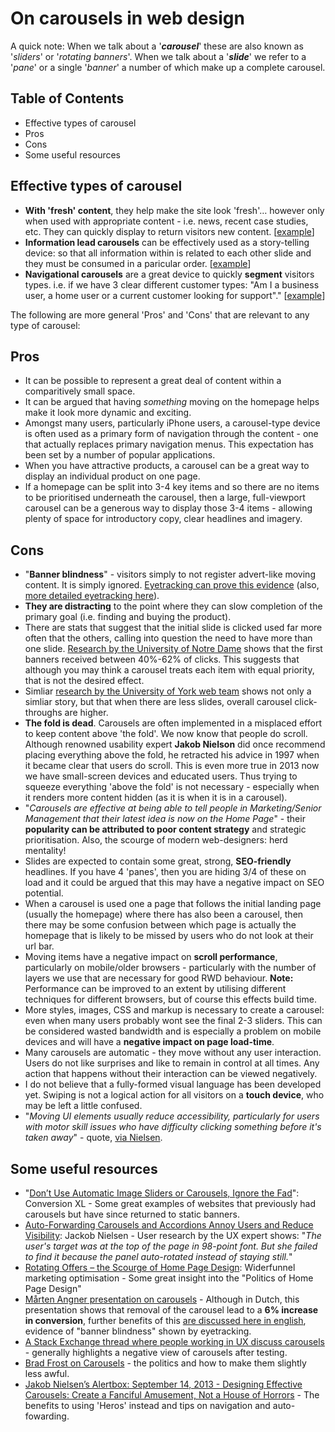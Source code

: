 # On carousels in web design

A quick note: When we talk about a '***carousel***' these are also known as '*sliders*' or '*rotating banners*'. When we talk about a '***slide***' we refer to a '*pane*' or a single '*banner*' a number of which make up a complete carousel.

## Table of Contents

* Effective types of carousel
* Pros
* Cons
* Some useful resources

## Effective types of carousel

* **With 'fresh' content**, they help make the site look 'fresh'… however only when used with appropriate content - i.e. news, recent case studies, etc. They can quickly display to return visitors new content. [[example](http://www.amnesty.org.au/)]
* **Information lead carousels** can be effectively used as a story-telling device: so that all information within is related to each other slide and they must be consumed in a paricular order. [[example](http://www.zennaware.com/cornerstone/)]
* **Navigational carousels** are a great device to quickly **segment** visitors types. i.e. if we have 3 clear different customer types: "Am I a business user, a home user or a current customer looking for support"." [[example](http://www.theaa.com/)]

The following are more general 'Pros' and 'Cons' that are relevant to any type of carousel:

## Pros

* It can be possible to represent a great deal of content within a comparitively small space.
* It can be argued that having *something* moving on the homepage helps make it look more dynamic and exciting.
* Amongst many users, particularly iPhone users, a carousel-type device is often used as a primary form of navigation through the content - one that actually replaces primary navigation menus. This expectation has been set by a number of popular applications.
* When you have attractive products, a carousel can be a great way to display an individual product on one page.
* If a homepage can be split into 3-4 key items and so there are no items to be prioritised underneath the carousel, then a large, full-viewport carousel can be a generous way to display those 3-4 items - allowing plenty of space for introductory copy, clear headlines and imagery.

## Cons

* "**Banner blindness**" - visitors simply to not register advert-like moving content. It is simply ignored. [Eyetracking can prove this evidence](http://beantin.se/post/30991868949/sliding-banner-content-slider-carousel-rotator) (also, [more detailed eyetracking here](http://www.nngroup.com/articles/banner-blindness-old-and-new-findings/)).
* **They are distracting** to the point where they can slow completion of the primary goal (i.e. finding and buying the product).
* There are stats that suggest that the initial slide is clicked used far more often that the others, calling into question the need to have more than one slide. [Research by the University of Notre Dame](http://weedygarden.net/2013/01/carousel-stats/) shows that the first banners received between 40%-62% of clicks. This suggests that although you may think a carousel treats each item with equal priority, that is not the desired effect.
* Simliar [research by the University of York web team](http://yorkwebteam.blogspot.co.uk/2013/03/are-homepage-carousels-effective-aka.html) shows not only a simliar story, but that when there are less slides, overall carousel click-throughs are higher.
* **The fold is dead**. Carousels are often implemented in a misplaced effort to keep content above 'the fold'. We now know that people do scroll.  Although renowned usability expert **Jakob Nielson** did once recommend placing everything above the fold, he retracted his advice in 1997 when it became clear that users do scroll. This is even more true in 2013 now we have small-screen devices and educated users. Thus trying to squeeze everything 'above the fold' is not necessary - especially when it renders more content hidden (as it is when it is in a carousel).
* "*Carousels are effective at being able to tell people in Marketing/Senior Management that their latest idea is now on the Home Page*" - their **popularity can be attributed to poor content strategy** and strategic prioritisation. Also, the scourge of modern web-designers: herd mentality!
* Slides are expected to contain some great, strong, **SEO-friendly** headlines. If you have 4 'panes', then you are hiding 3/4 of these on load and it could be argued that this may have a negative impact on SEO potential.
* When a carousel is used one a page that follows the initial landing page (usually the homepage) where there has also been a carousel, then there may be some confusion between which page is actually the homepage that is likely to be missed by users who do not look at their url bar.
* Moving items have a negative impact on **scroll performance**, particularly on mobile/older browsers - particularly with the number of layers we use that are necessary for good RWD behaviour. **Note:** Performance can be improved to an extent by utilising different techniques for different browsers, but of course this effects build time.
* More styles, images, CSS and markup is necessary to create a carousel: even when many users probably wont see the final 2-3 sliders. This can be considered wasted bandwidth and is especially a problem on mobile devices and will have a **negative impact on page load-time**.
* Many carousels are automatic - they move without any user interaction. Users do not like surprises and like to remain in control at all times. Any action that happens without their interaction can be viewed negatively.
* I do not believe that a fully-formed visual language has been developed yet. Swiping is not a logical action for all visitors on a **touch device**, who may be left a little confused.
* "*Moving UI elements usually reduce accessibility, particularly for users with motor skill issues who have difficulty clicking something before it's taken away*" - quote, [via Nielsen](http://www.nngroup.com/articles/auto-forwarding/).


## Some useful resources

* "[Don’t Use Automatic Image Sliders or Carousels, Ignore the Fad](http://conversionxl.com/dont-use-automatic-image-sliders-or-carousels-ignore-the-fad/)": Conversion XL - Some great examples of websites that previously had carousels but have since returned to static banners.
* [Auto-Forwarding Carousels and Accordions Annoy Users and Reduce Visibility](http://www.nngroup.com/articles/auto-forwarding/): Jackob Nielsen - User research by the UX expert shows: "*The user's target was at the top of the page in 98-point font. But she failed to find it because the panel auto-rotated instead of staying still.*"
* [Rotating Offers – the Scourge of Home Page Design](http://www.widerfunnel.com/conversion-rate-optimization/rotating-offers-the-scourge-of-home-page-design): Widerfunnel marketing optimisation - Some great insight into the "Politics of Home Page Design"
* [Mårten Angner presentation on carousels](http://prezi.com/e9-zaikclehn/will-front-page-carousels-improve-your-conversion-rate/) - Although in Dutch, this presentation shows that removal of the carousel lead to a **6% increase in conversion**, further benefits of this [are discussed here in english](http://angner.se/blog/will-front-page-carousells-improve-your-conversion-rate/), evidence of "banner blindness" shown by eyetracking.
* [A Stack Exchange thread where people working in UX discuss carousels](http://ux.stackexchange.com/questions/10312/are-carousels-effective) - generally highlights a negative view of carousels after testing.
* [Brad Frost on Carousels](http://bradfrostweb.com/blog/post/carousels/) - the politics and how to make them slightly less awful.
* [Jakob Nielsen’s Alertbox: September 14, 2013 - Designing Effective Carousels: Create a Fanciful Amusement, Not a House of Horrors](http://www.nngroup.com/articles/designing-effective-carousels/) -  The benefits to using 'Heros' instead and tips on navigation and auto-fowarding.